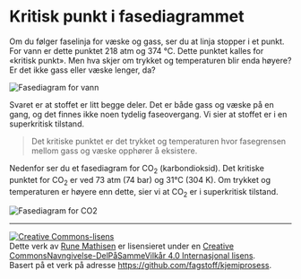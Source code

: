 Kritisk punkt i fasediagrammet
==============================
Om du følger faselinja for væske og gass, ser du at linja stopper i et punkt. For vann er dette punktet 218 atm og 374 °C. Dette punktet kalles for «kritisk punkt». Men hva skjer om trykket og temperaturen blir enda høyere? Er det ikke gass eller væske lenger, da?

![Fasediagram for vann](https://upload.wikimedia.org/wikipedia/commons/thumb/9/90/Fasediagram_vann.svg/391px-Fasediagram_vann.svg.png)

Svaret er at stoffet er litt begge deler. Det er både gass og væske på en gang, og det finnes ikke noen tydelig faseovergang. Vi sier at stoffet er i en superkritisk tilstand.

>Det kritiske punktet er det trykket og temperaturen hvor fasegrensen mellom gass og væske opphører å eksistere.

Nedenfor ser du et fasediagram for CO<sub>2</sub> (karbondioksid). Det kritiske punktet for CO<sub>2</sub> er ved 73 atm (74 bar) og 31°C (304 K). Om trykket og temperaturen er høyere enn dette, sier vi at CO<sub>2</sub> er i superkritisk tilstand.

![Fasediagram for CO2](https://upload.wikimedia.org/wikipedia/commons/thumb/b/b7/Karbondioksid_trykk-temperatur_fasediagram.svg/509px-Karbondioksid_trykk-temperatur_fasediagram.svg.png)

---

<a rel="license" href="http://creativecommons.org/licenses/by-sa/4.0/"><img alt="Creative Commons-lisens" style="border-width:0" src="https://i.creativecommons.org/l/by-sa/4.0/88x31.png" /></a><br />Dette verk av <a xmlns:cc="http://creativecommons.org/ns#" href="http://runemathisen.com/" property="cc:attributionName" rel="cc:attributionURL">Rune Mathisen</a> er lisensieret under en <a rel="license" href="http://creativecommons.org/licenses/by-sa/4.0/">Creative CommonsNavngivelse-DelPåSammeVilkår 4.0 Internasjonal lisens</a>.<br />Basert på et verk på adresse <a xmlns:dct="http://purl.org/dc/terms/" href="https://github.com/fagstoff/kjemiprosess" rel="dct:source">https://github.com/fagstoff/kjemiprosess</a>.